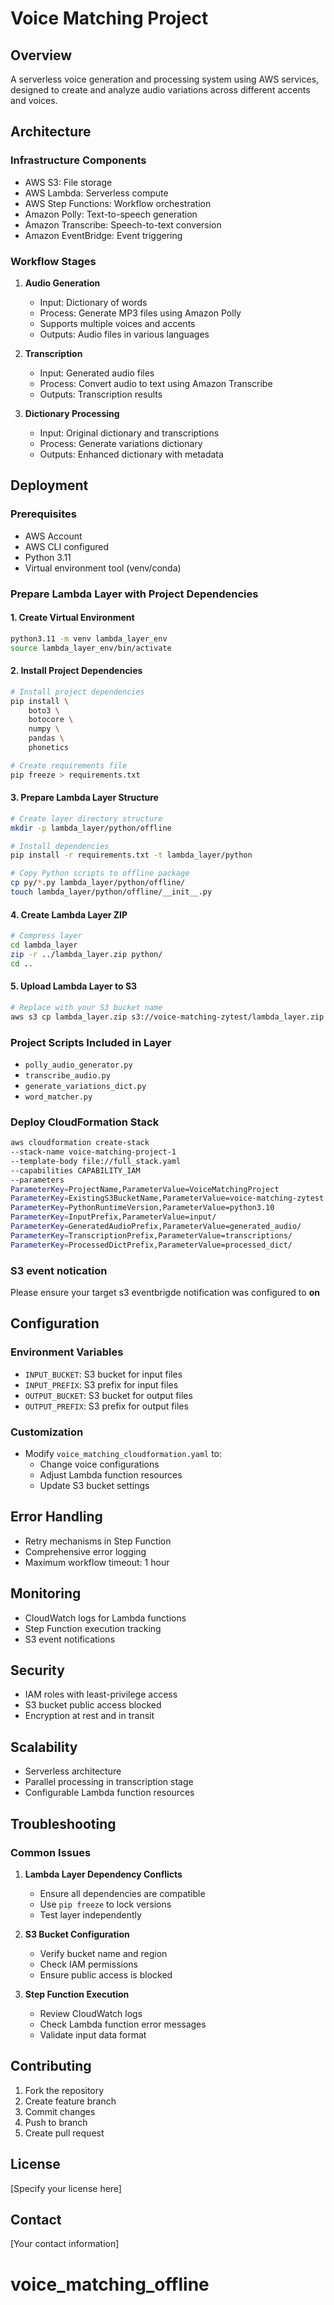 # Voice Matching Project

## Overview
A serverless voice generation and processing system using AWS services, designed to create and analyze audio variations across different accents and voices.

## Architecture

### Infrastructure Components
- AWS S3: File storage
- AWS Lambda: Serverless compute
- AWS Step Functions: Workflow orchestration
- Amazon Polly: Text-to-speech generation
- Amazon Transcribe: Speech-to-text conversion
- Amazon EventBridge: Event triggering

### Workflow Stages
1. **Audio Generation**
   - Input: Dictionary of words
   - Process: Generate MP3 files using Amazon Polly
   - Supports multiple voices and accents
   - Outputs: Audio files in various languages

2. **Transcription**
   - Input: Generated audio files
   - Process: Convert audio to text using Amazon Transcribe
   - Outputs: Transcription results

3. **Dictionary Processing**
   - Input: Original dictionary and transcriptions
   - Process: Generate variations dictionary
   - Outputs: Enhanced dictionary with metadata

## Deployment

### Prerequisites
- AWS Account
- AWS CLI configured
- Python 3.11
- Virtual environment tool (venv/conda)

### Prepare Lambda Layer with Project Dependencies

#### 1. Create Virtual Environment
```bash
python3.11 -m venv lambda_layer_env
source lambda_layer_env/bin/activate
```

#### 2. Install Project Dependencies
```bash
# Install project dependencies
pip install \
    boto3 \
    botocore \
    numpy \
    pandas \
    phonetics

# Create requirements file
pip freeze > requirements.txt
```

#### 3. Prepare Lambda Layer Structure
```bash
# Create layer directory structure
mkdir -p lambda_layer/python/offline

# Install dependencies
pip install -r requirements.txt -t lambda_layer/python

# Copy Python scripts to offline package
cp py/*.py lambda_layer/python/offline/
touch lambda_layer/python/offline/__init__.py
```

#### 4. Create Lambda Layer ZIP
```bash
# Compress layer
cd lambda_layer
zip -r ../lambda_layer.zip python/
cd ..
```

#### 5. Upload Lambda Layer to S3
```bash
# Replace with your S3 bucket name
aws s3 cp lambda_layer.zip s3://voice-matching-zytest/lambda_layer.zip
```

### Project Scripts Included in Layer
- `polly_audio_generator.py`
- `transcribe_audio.py`
- `generate_variations_dict.py`
- `word_matcher.py`

### Deploy CloudFormation Stack
```bash
aws cloudformation create-stack
--stack-name voice-matching-project-1
--template-body file://full_stack.yaml
--capabilities CAPABILITY_IAM
--parameters
ParameterKey=ProjectName,ParameterValue=VoiceMatchingProject
ParameterKey=ExistingS3BucketName,ParameterValue=voice-matching-zytest
ParameterKey=PythonRuntimeVersion,ParameterValue=python3.10
ParameterKey=InputPrefix,ParameterValue=input/
ParameterKey=GeneratedAudioPrefix,ParameterValue=generated_audio/
ParameterKey=TranscriptionPrefix,ParameterValue=transcriptions/
ParameterKey=ProcessedDictPrefix,ParameterValue=processed_dict/
```

### S3 event notication
Please ensure your target s3 eventbrigde notification was configured to **on**

## Configuration

### Environment Variables
- `INPUT_BUCKET`: S3 bucket for input files
- `INPUT_PREFIX`: S3 prefix for input files
- `OUTPUT_BUCKET`: S3 bucket for output files
- `OUTPUT_PREFIX`: S3 prefix for output files

### Customization
- Modify `voice_matching_cloudformation.yaml` to:
  - Change voice configurations
  - Adjust Lambda function resources
  - Update S3 bucket settings

## Error Handling
- Retry mechanisms in Step Function
- Comprehensive error logging
- Maximum workflow timeout: 1 hour

## Monitoring
- CloudWatch logs for Lambda functions
- Step Function execution tracking
- S3 event notifications

## Security
- IAM roles with least-privilege access
- S3 bucket public access blocked
- Encryption at rest and in transit

## Scalability
- Serverless architecture
- Parallel processing in transcription stage
- Configurable Lambda function resources

## Troubleshooting

### Common Issues
1. **Lambda Layer Dependency Conflicts**
   - Ensure all dependencies are compatible
   - Use `pip freeze` to lock versions
   - Test layer independently

2. **S3 Bucket Configuration**
   - Verify bucket name and region
   - Check IAM permissions
   - Ensure public access is blocked

3. **Step Function Execution**
   - Review CloudWatch logs
   - Check Lambda function error messages
   - Validate input data format

## Contributing
1. Fork the repository
2. Create feature branch
3. Commit changes
4. Push to branch
5. Create pull request

## License
[Specify your license here]

## Contact
[Your contact information]
# voice_matching_offline
